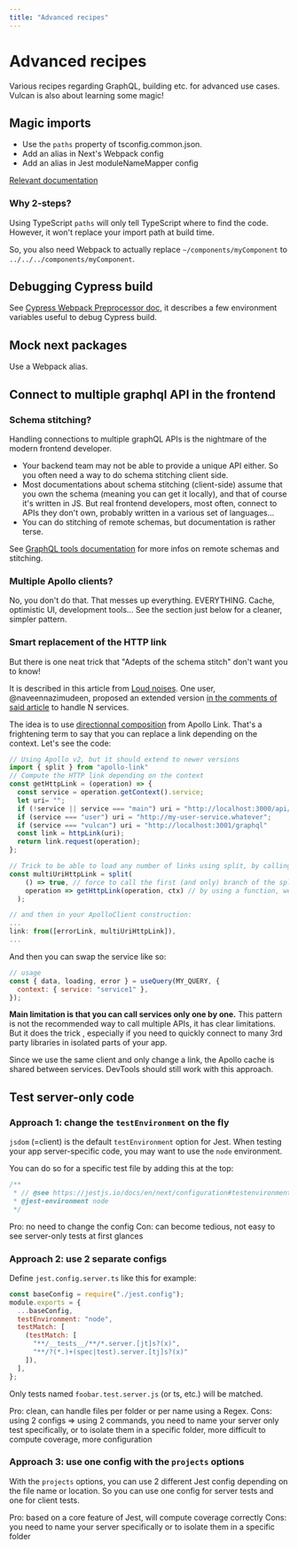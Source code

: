 ```yaml
---
title: "Advanced recipes"
---
```


# Advanced recipes

Various recipes regarding GraphQL, building etc. for advanced use cases.
Vulcan is also about learning some magic!

## Magic imports

- Use the `paths` property of tsconfig.common.json.
- Add an alias in Next's Webpack config
- Add an alias in Jest moduleNameMapper config

[Relevant documentation](https://www.typescriptlang.org/docs/handbook/module-resolution.html)

### Why 2-steps?

Using TypeScript `paths` will only tell TypeScript where to find the code. However, it won't replace your import path at build time.

So, you also need Webpack to actually replace `~/components/myComponent` to `../../../components/myComponent`.

## Debugging Cypress build

See [Cypress Webpack Preprocessor doc](https://github.com/cypress-io/cypress-webpack-preprocessor), it describes a few environment variables useful to debug Cypress build.

## Mock next packages

Use a Webpack alias.

## Connect to multiple graphql API in the frontend

### Schema stitching?

Handling connections to multiple graphQL APIs is the nightmare of the modern frontend developer.

- Your backend team may not be able to provide a unique API either. So you often need a way to do schema stitching client side.
- Most documentations about schema stitching (client-side) assume that you own the schema (meaning you can get it locally), and that of course it's written in JS. But real frontend developers, most often, connect to APIs they don't own, probably written in a various set of languages...
- You can do stitching of remote schemas, but documentation is rather terse.

See [GraphQL tools documentation](https://www.graphql-tools.com/docs/remote-schemas/) for more infos on remote schemas and stitching.

### Multiple Apollo clients?

No, you don't do that. That messes up everything. EVERYTHING. Cache, optimistic UI, development tools... See the section just below for a cleaner, simpler pattern.

### Smart replacement of the HTTP link

But there is one neat trick that "Adepts of the schema stitch" don't want you to know!

It is described in this article from [Loud noises](https://www.loudnoises.us/next-js-two-apollo-clients-two-graphql-data-sources-the-easy-way/#comment-4707415813). One user, @naveennazimudeen, proposed an extended version [in the comments of said article](https://www.loudnoises.us/next-js-two-apollo-clients-two-graphql-data-sources-the-easy-way/#comment-4707415813) to handle N services.

The idea is to use [directionnal composition](https://www.apollographql.com/docs/link/composition/#directional-composition) from Apollo Link. That's a frightening term to say that you can replace a link depending on the context. Let's see the code:

```js
// Using Apollo v2, but it should extend to newer versions
import { split } from "apollo-link"
// Compute the HTTP link depending on the context
const getHttpLink = (operation) => {
  const service = operation.getContext().service;
  let uri= "";
  if (!service || service === "main") uri = "http://localhost:3000/api/graphql";
  if (service === "user") uri = "http://my-user-service.whatever";
  if (service === "vulcan") uri = "http://localhost:3001/graphql"
  const link = httpLink(uri);
  return link.request(operation);
};

// Trick to be able to load any number of links using split, by calling a function
const multiUriHttpLink = split(
    () => true, // force to call the first (and only) branch of the split
    operation => getHttpLink(operation, ctx) // by using a function, we allow to split between any number of links
  );

// and then in your ApolloClient construction:
...
link: from([errorLink, multiUriHttpLink]),
...
```

And then you can swap the service like so:

```js
// usage
const { data, loading, error } = useQuery(MY_QUERY, {
  context: { service: "service1" },
});
```

**Main limitation is that you can call services only one by one.** This pattern is not the recommended way to call multiple APIs, it has clear limitations. But it does the trick , especially if you need to quickly connect to many 3rd party libraries in isolated parts of your app.

Since we use the same client and only change a link, the Apollo cache is shared between services. DevTools should still work with this approach.

## Test server-only code

### Approach 1: change the `testEnvironment` on the fly

`jsdom` (=client) is the default `testEnvironment` option for Jest. When testing your app server-specific code,
you may want to use the `node` environment.

You can do so for a specific test file by adding this at the top:

```js
/**
 * // @see https://jestjs.io/docs/en/next/configuration#testenvironment-string
 * @jest-environment node
 */
```

Pro: no need to change the config
Con: can become tedious, not easy to see server-only tests at first glances

### Approach 2: use 2 separate configs

Define `jest.config.server.ts` like this for example:

```js
const baseConfig = require("./jest.config");
module.exports = {
  ...baseConfig,
  testEnvironment: "node",
  testMatch: [
    (testMatch: [
      "**/__tests__/**/*.server.[jt]s?(x)",
      "**/?(*.)+(spec|test).server.[tj]s?(x)"
    ]),
  ],
};
```

Only tests named `foobar.test.server.js` (or ts, etc.) will be matched.

Pro: clean, can handle files per folder or per name using a Regex.
Cons: using 2 configs => using 2 commands, you need to name your server only test specifically,
or to isolate them in a specific folder,
more difficult to compute coverage, more configuration

### Approach 3: use one config with the `projects` options

With the `projects` options, you can use 2 different Jest config depending on the file name or location.
So you can use one config for server tests and one for client tests.

Pro: based on a core feature of Jest, will compute coverage correctly
Cons: you need to name your server specifically or to isolate them in a specific folder
